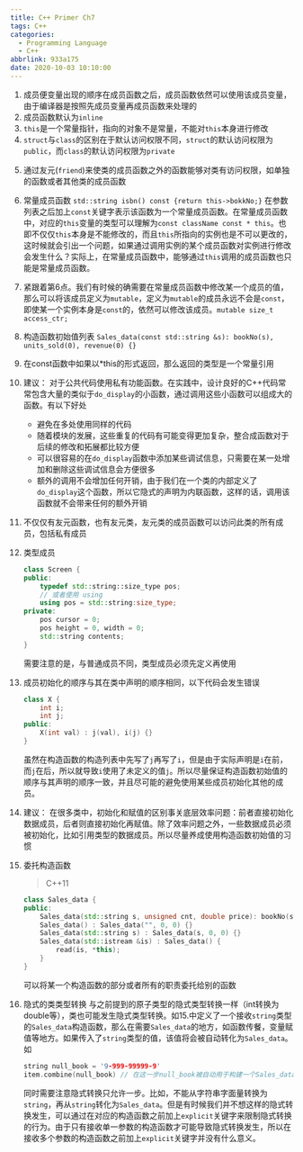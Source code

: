 ```yaml
---
title: C++ Primer Ch7
tags: C++
categories:
  - Programming Language
  - C++
abbrlink: 933a175
date: 2020-10-03 10:10:00
---
```


1. 成员便变量出现的顺序在成员函数之后，成员函数依然可以使用该成员变量，由于编译器是按照先成员变量再成员函数来处理的
2. 成员函数默认为`inline`
3. `this`是一个常量指针，指向的对象不是常量，不能对`this`本身进行修改
4. `struct`与`class`的区别在于默认访问权限不同，`struct`的默认访问权限为`public`，而`class`的默认访问权限为`private`
<!-- more  -->
5. 通过友元(`friend`)来使类的成员函数之外的函数能够对类有访问权限，如单独的函数或者其他类的成员函数
6. 常量成员函数
   `std::string isbn() const {return this->bokkNo;}`
   在参数列表之后加上`const`关键字表示该函数为一个常量成员函数。在常量成员函数中，对应的`this`变量的类型可以理解为`const className const * this`。也即不仅仅`this`本身是不能修改的，而且`this`所指向的实例也是不可以更改的，这时候就会引出一个问题，如果通过调用实例的某个成员函数对实例进行修改会发生什么？实际上，在常量成员函数中，能够通过`this`调用的成员函数也只能是常量成员函数。
7. 紧跟着第6点。我们有时候的确需要在常量成员函数中修改某一个成员的值，那么可以将该成员定义为`mutable`，定义为`mutable`的成员永远不会是`const`，即使某一个实例本身是`const`的，依然可以修改该成员。`mutable size_t access_ctr;`
8. 构造函数初始值列表
   `Sales_data(const std::string &s): bookNo(s), units_sold(0), revenue(0) {}`
9.  在const函数中如果以*this的形式返回，那么返回的类型是一个常量引用
10. 建议：
    对于公共代码使用私有功能函数。在实践中，设计良好的C++代码常常包含大量的类似于`do_display`的小函数，通过调用这些小函数可以组成大的函数。有以下好处
    - 避免在多处使用同样的代码
    - 随着模块的发展，这些重复的代码有可能变得更加复杂，整合成函数对于后续的修改和拓展都比较方便
    - 可以很容易的在`do_display`函数中添加某些调试信息，只需要在某一处增加和删除这些调试信息会方便很多
    - 额外的调用不会增加任何开销，由于我们在一个类的内部定义了`do_display`这个函数，所以它隐式的声明为内联函数，这样的话，调用该函数就不会带来任何的额外开销


11. 不仅仅有友元函数，也有友元类，友元类的成员函数可以访问此类的所有成员，包括私有成员
12. 类型成员
    ```c++
    class Screen {
    public:
        typedef std::string::size_type pos;
        // 或者使用 using
        using pos = std::string:size_type;
    private:
        pos cursor = 0;
        pos height = 0, width = 0;
        std::string contents;
    }
    ```
    需要注意的是，与普通成员不同，类型成员必须先定义再使用
13. 成员初始化的顺序与其在类中声明的顺序相同，以下代码会发生错误
    ```c++
    class X {
        int i;
        int j;
    public:
        X(int val) : j(val), i(j) {}
    }
    ```
    虽然在构造函数的构造列表中先写了`j`再写了`i`，但是由于实际声明是`i`在前，而`j`在后，所以就导致`i`使用了未定义的值`j`。所以尽量保证构造函数初始值的顺序与其声明的顺序一致，并且尽可能的避免使用某些成员初始化其他的成员。
    
14. 建议：
    在很多类中，初始化和赋值的区别事关底层效率问题：前者直接初始化数据成员，后者则直接初始化再赋值。除了效率问题之外，一些数据成员必须被初始化，比如引用类型的数据成员。所以尽量养成使用构造函数初始值的习惯
15. 委托构造函数
    > C++11
    ```c++
    class Sales_data {
    public:
        Sales_data(std::string s, unsigned cnt, double price): bookNo(s), units_sold(cnt), revenue(cnt * price) {}
        Sales_data() : Sales_data("", 0, 0) {}
        Sales_data(std::string s) : Sales_data(s, 0, 0) {}
        Sales_data(std::istream &is) : Sales_data() {
            read(is, *this);
        }
    }
    ```
    可以将某一个构造函数的部分或者所有的职责委托给别的函数
16. 隐式的类类型转换
    与之前提到的原子类型的隐式类型转换一样（int转换为double等），类也可能发生隐式类型转换。如15.中定义了一个接收`string`类型的`Sales_data`构造函数，那么在需要`Sales_data`的地方，如函数传餐，变量赋值等地方。如果传入了`string`类型的值，该值将会被自动转化为`Sales_data`。如
    ```c++
    string null_book = '9-999-99999-9'
    item.combine(null_book) // 在这一步null_book被自动用于构建一个Sales_data对象并传入item.combine函数
    ```
    同时需要注意隐式转换只允许一步。比如，不能从字符串字面量转换为`string`，再从`string`转化为`Sales_data`。但是有时候我们并不想这样的隐式转换发生，可以通过在对应的构造函数之前加上`explicit`关键字来限制隐式转换的行为。由于只有接收单一参数的构造函数才可能导致隐式转换发生，所以在接收多个参数的构造函数之前加上`explicit`关键字并没有什么意义。
